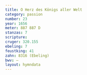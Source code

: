 ```yaml
---
title: O Herz des Königs aller Welt
category: passion
number: 23
year: 1656
meter: 887 887 D
stanzas: 7
scripture: 
cruger: 320.155
ebeling: 7
feustking: 41
zahn: 8316 (Ebeling)
bwv: —
layout: hymndata
---
```

<br>

